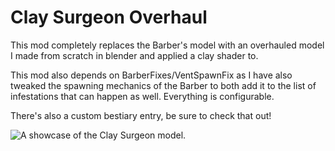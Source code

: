 
# Clay Surgeon Overhaul

This mod completely replaces the Barber's model with an overhauled model I made from scratch in blender and applied a clay shader to.

This mod also depends on BarberFixes/VentSpawnFix as I have also tweaked the spawning mechanics of the Barber to both add it to the list of infestations that can happen as well.
Everything is configurable.

There's also a custom bestiary entry, be sure to check that out!

<img title="Clay Surgeon" alt="A showcase of the Clay Surgeon model." src="https://i.imgur.com/K4iYz16.png">

